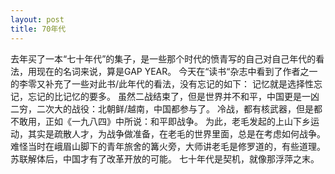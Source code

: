 ```yaml
---
layout: post
title: 70年代
---
```

去年买了一本“七十年代”的集子，是一些那个时代的愤青写的自己对自己年代的看法，用现在的名词来说，算是GAP YEAR。
今天在“读书“杂志中看到了作者之一的李零又补充了一些对此书/此年代的看法，没有忘记的如下：
记忆就是选择性忘记，忘记的比记忆的要多。
虽然二战结束了，但是世界并不和平，中国更是一凶二穷，二次大的战役：北朝鲜/越南，中国都参与了。
冷战，都有核武器，但是都不敢用，正如《一九八四》中所说：和平即战争。
为此，老毛发起的上山下乡运动，其实是疏散人才，为战争做准备，在老毛的世界里面，总是在考虑如何战争。难怪当时在峨眉山脚下的青年旅舍的篝火旁，大师讲老毛是修罗道的，有些道理。
苏联解体后，中国才有了改革开放的可能。
七十年代是契机，就像那浮萍之末。